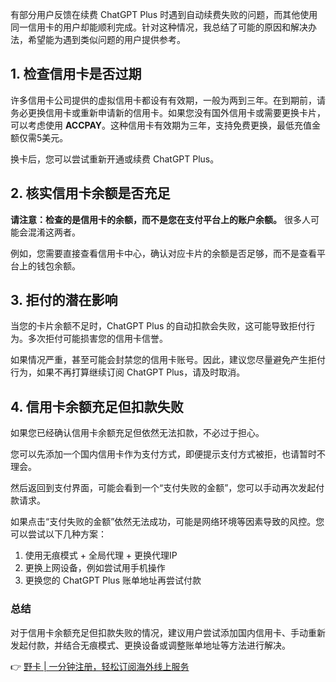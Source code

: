 有部分用户反馈在续费 ChatGPT Plus 时遇到自动续费失败的问题，而其他使用同一信用卡的用户却能顺利完成。针对这种情况，我总结了可能的原因和解决办法，希望能为遇到类似问题的用户提供参考。

## 1. 检查信用卡是否过期

许多信用卡公司提供的虚拟信用卡都设有有效期，一般为两到三年。在到期前，请务必更换信用卡或重新申请新的信用卡。如果您没有国外信用卡或需要更换卡片，可以考虑使用 **ACCPAY**。这种信用卡有效期为三年，支持免费更换，最低充值金额仅需5美元。

换卡后，您可以尝试重新开通或续费 ChatGPT Plus。

## 2. 核实信用卡余额是否充足

**请注意：检查的是信用卡的余额，而不是您在支付平台上的账户余额。** 很多人可能会混淆这两者。

例如，您需要直接查看信用卡中心，确认对应卡片的余额是否足够，而不是查看平台上的钱包余额。

## 3. 拒付的潜在影响

当您的卡片余额不足时，ChatGPT Plus 的自动扣款会失败，这可能导致拒付行为。多次拒付可能损害您的信用卡信誉。

如果情况严重，甚至可能会封禁您的信用卡账号。因此，建议您尽量避免产生拒付行为，如果不再打算继续订阅 ChatGPT Plus，请及时取消。

## 4. 信用卡余额充足但扣款失败

如果您已经确认信用卡余额充足但依然无法扣款，不必过于担心。

您可以先添加一个国内信用卡作为支付方式，即便提示支付方式被拒，也请暂时不理会。

然后返回到支付界面，可能会看到一个“支付失败的金额”，您可以手动再次发起付款请求。

如果点击“支付失败的金额”依然无法成功，可能是网络环境等因素导致的风控。您可以尝试以下几种方案：

1. 使用无痕模式 + 全局代理 + 更换代理IP
2. 更换上网设备，例如尝试用手机操作
3. 更换您的 ChatGPT Plus 账单地址再尝试付款

### 总结

对于信用卡余额充足但扣款失败的情况，建议用户尝试添加国内信用卡、手动重新发起付款，并结合无痕模式、更换设备或调整账单地址等方法进行解决。

👉 [野卡 | 一分钟注册，轻松订阅海外线上服务](https://bit.ly/bewildcard)